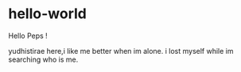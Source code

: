 # hello-world

Hello Peps !

yudhistirae here,i like me better when im alone.
i lost myself while im searching who is me.
